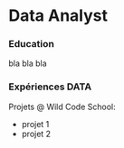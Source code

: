 # Data Analyst

### Education
bla bla bla

### Expériences DATA
Projets @ Wild Code School:
- projet 1
- projet 2
